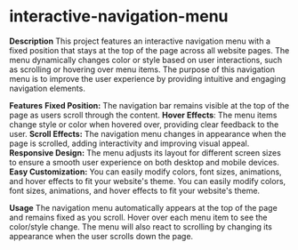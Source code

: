 # interactive-navigation-menu
**Description**
This project features an interactive navigation menu with a fixed position that stays at the top of the page across all website pages. The menu dynamically changes color or style based on user interactions, such as scrolling or hovering over menu items. The purpose of this navigation menu is to improve the user experience by providing intuitive and engaging navigation elements.

**Features**
**Fixed Position:** The navigation bar remains visible at the top of the page as users scroll through the content.
**Hover Effects**: The menu items change style or color when hovered over, providing clear feedback to the user.
**Scroll Effects:** The navigation menu changes in appearance when the page is scrolled, adding interactivity and improving visual appeal.
**Responsive Design:** The menu adjusts its layout for different screen sizes to ensure a smooth user experience on both desktop and mobile devices.
**Easy Customization:** You can easily modify colors, font sizes, animations, and hover effects to fit your website's theme. You can easily modify colors, font sizes, animations, and hover effects to fit your website's theme.

**Usage**
The navigation menu automatically appears at the top of the page and remains fixed as you scroll.
Hover over each menu item to see the color/style change.
The menu will also react to scrolling by changing its appearance when the user scrolls down the page.
